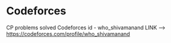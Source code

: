 # Codeforces
CP problems solved
Codeforces id - who_shivamanand
LINK --> https://codeforces.com/profile/who_shivamanand
